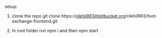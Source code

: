 setup:
1. clone the repo
    git clone https://nikhil993@bitbucket.org/nikhil993/foot-exchange-frontend.git

2.
    In root folder run npm i and then npm start